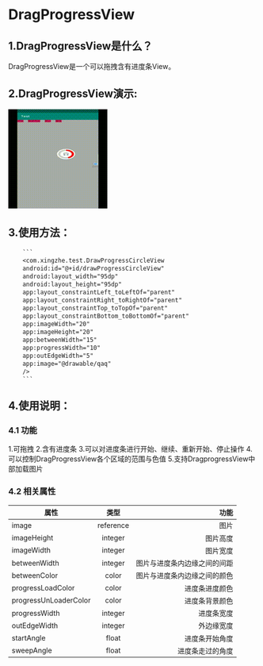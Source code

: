 # DragProgressView
## 1.DragProgressView是什么？
DragProgressView是一个可以拖拽含有进度条View。
## 2.DragProgressView演示:
![image](https://github.com/XZwjw/DragProgressView/blob/master/dragProgress.gif) 

## 3.使用方法：
        ```
        <com.xingzhe.test.DrawProgressCircleView
        android:id="@+id/drawProgressCircleView"
        android:layout_width="95dp"
        android:layout_height="95dp"
        app:layout_constraintLeft_toLeftOf="parent"
        app:layout_constraintRight_toRightOf="parent"
        app:layout_constraintTop_toTopOf="parent"
        app:layout_constraintBottom_toBottomOf="parent"
        app:imageWidth="20"
        app:imageHeight="20"
        app:betweenWidth="15"
        app:progressWidth="10"
        app:outEdgeWidth="5"
        app:image="@drawable/qaq"
        />
        ```
        
## 4.使用说明：

### 4.1 功能
1.可拖拽
2.含有进度条
3.可以对进度条进行开始、继续、重新开始、停止操作
4.可以控制DragProgressView各个区域的范围与色值
5.支持DragprogressView中部加载图片

### 4.2 相关属性
属性|类型|功能
--|:--:|--:
image|reference|图片
imageHeight|integer|图片高度
imageWidth|integer|图片宽度
betweenWidth|integer|图片与进度条内边缘之间的间距
betweenColor|color|图片与进度条内边缘之间的颜色
progressLoadColor|color|进度条进度颜色
progressUnLoaderColor|color|进度条背景颜色
progressWidth|integer|进度条宽度
outEdgeWidth|integer|外边缘宽度
startAngle|float|进度条开始角度
sweepAngle|float|进度条走过的角度




